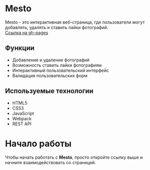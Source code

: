 # Mesto

Mesto - это интерактивная веб-страница, где пользователи могут добавлять, удалять и ставить лайки фотографий.  
[Ссылка на gh-pages](https://georgymedvedsky.github.io/mesto-project-ff/)

## Функции

  * Добавление и удаление фотографий
  * Возможность ставить лайки фотографиям
  * Интерактивный пользовательский интерфейс
  * Валидация пользовательских форм

## Используемые технологии

  * HTML5
  * CSS3
  * JavaScript
  * Webpack
  * REST API

# Начало работы

Чтобы начать работать с **Mesto**, просто откройте ссылку выше и начните взаимодействовать со страницей.
